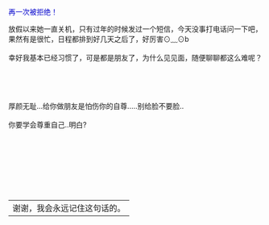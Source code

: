 <div id="sina_keyword_ad_area2" class="articalContent  ">
			<p><font COLOR="#0000CC">再一次被拒绝！</FONT></P>
<p>
放假以来她一直关机，只有过年的时候发过一个短信，今天没事打电话问一下吧，果然有是很忙，日程都排到好几天之后了，好厉害&#8857;﹏&#8857;b<br />

<br />
幸好我基本已经习惯了，可是都是朋友了，为什么见见面，随便聊聊都这么难呢？</P>
<p>&nbsp;<wbr></P>
<p>&nbsp;<wbr></P>
<p>厚颜无耻...给你做朋友是怕伤你的自尊.....别给脸不要脸..<br />
<br />
你要学会尊重自己..明白?</P>
<p>&nbsp;<wbr></P>
<p>&nbsp;<wbr></P>
<p>&nbsp;<wbr></P>
<p>&nbsp;<wbr></P>
<table CLASS="wr" CELLSPACING="0" CELLPADDING="0" BORDER="0">
<tbody>
<tr>
<td CLASS="gray14">谢谢，我会永远记住这句话的。</TD>
</TR>
</TBODY>
</TABLE>
<p>&nbsp;<wbr></P>							
		</div>